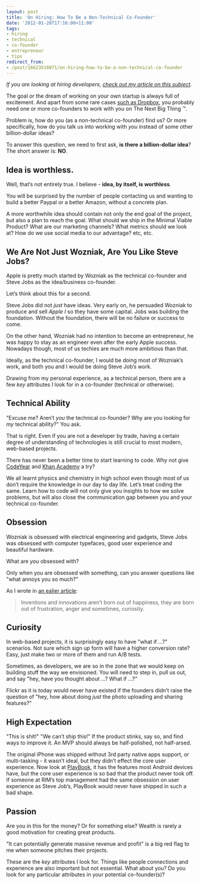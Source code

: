 ```yaml
---
layout: post
title: 'On Hiring: How To Be a Non-Technical Co-Founder'
date: '2012-01-28T17:16:00+11:00'
tags:
- hiring
- technical
- co-founder
- entrepreneur
- tips
redirect_from:
- /post/16623516071/on-hiring-how-to-be-a-non-technical-co-founder
---
```

_If you are looking at hiring developers, [check out my article on this subject](/blog/2012-01-26-on-hiring-how-not-to-annoy-developers/)._

The goal or the dream of working on your own startup is always full of excitement. And apart from some rare cases [such as Dropbox](http://www.forbes.com/sites/bruceupbin/2011/10/18/paul-graham-dropbox-and-the-single-founder-exception/), you probably need one or more co-founders to work with you on The Next Big Thing ™.

Problem is, how do you (as a non-technical co-founder) find us? Or more specifically, how do you talk us into working with _you_ instead of some other billion-dollar ideas?

To answer this question, we need to first ask, **is there a billion-dollar idea**? The short answer is: **NO**.

## Idea is worthless.

Well, that’s not entirely true. I believe - **idea, by itself, is worthless**.

You will be surprised by the number of people contacting us and wanting to build a better Paypal or a better Amazon, without a concrete plan.

A more worthwhile idea should contain not only the end goal of the project, but also a plan to reach the goal. What should we ship in the Minimal Viable Product? What are our marketing channels? What metrics should we look at? How do we use social media to our advantage? etc, etc.

## We Are Not Just Wozniak, Are You Like Steve Jobs?

Apple is pretty much started by Wozniak as the technical co-founder and Steve Jobs as the idea/business co-founder.

Let’s think about this for a second.

Steve Jobs did not _just_ have ideas. Very early on, he persuaded Wozniak to produce and sell _Apple I_ so they have some capital. Jobs was building the foundation. Without the foundation, there will be no failure or success to come.

On the other hand, Wozniak had no intention to become an entrepreneur, he was happy to stay as an engineer even after the early Apple success. Nowadays though, most of us techies are much more ambitious than that.

Ideally, as the technical co-founder, I would be doing most of Wozniak’s work, and both you and I would be doing Steve Job’s work.

Drawing from my personal experience, as a technical person, there are a few _key_ attributes I look for in a co-founder (technical or otherwise).

## Technical Ability

"Excuse me? Aren’t _you_ the technical co-founder? Why are you looking for _my_ technical ability?" You ask.

That is right. Even if you are not a developer by trade, having a certain degree of understanding of technologies is still crucial to most modern, web-based projects.

There has never been a better time to start learning to code. Why not give [CodeYear](http://codeyear.com/) and [Khan Academy](http://www.khanacademy.org/#computer-science) a try?

We all learnt physics and chemistry in high school even though most of us don’t require the knowledge in our day to day life. Let’s treat coding the same. Learn how to code will not only give you insights to how we solve problems, but will also close the communication gap between you and your technical co-founder.

## Obsession

Wozniak is obsessed with electrical engineering and gadgets, Steve Jobs was obsessed with computer typefaces, good user experience and beautiful hardware.

What are _you_ obsessed with?

Only when you are obsessed with something, can you answer questions like "what annoys you so much?"

As I wrote in [an ealier article](/blog/2011-07-30-its-year-2011-why-arent-people-more/):

> Inventions and innovations aren’t born out of happiness, they are born out of frustration, anger and sometimes, curiosity.

## Curiosity

In web-based projects, it is surprisingly easy to have "what if …?" scenarios. Not sure which sign up form will have a higher conversion rate? Easy, just make two or more of them and run A/B tests.

Sometimes, as developers, we are so in the zone that we would keep on building stuff the way we envisioned. You will need to step in, pull us out, and say "hey, have you thought about …? What if …?"

Flickr as it is today would never have existed if the founders didn’t raise the question of "hey, how about doing _just_ the photo uploading and sharing features?"

## High Expectation

"This is shit!" "We can’t ship this!" If the product stinks, say so, and find ways to improve it. An MVP should always be half-polished, not half-arsed.

The original iPhone was shipped without 3rd party native apps support, or multi-tasking - it wasn’t ideal, but they didn’t effect the core user experience. Now look at [PlayBook](http://en.wikipedia.org/wiki/BlackBerry_PlayBook#Reception_and_sales), it has the features most Android devices have, but the core user experience is so bad that the product never took off. If someone at RIM’s top management had the same obsession on user experience as Steve Job’s, PlayBook would never have shipped in such a bad shape.

## Passion

Are you in this for the money? Or for something else? Wealth is rarely a good motivation for creating great products.

"It can potentially generate massive revenue and profit" is a big red flag to me when someone pitches their projects.

These are the _key_ attributes I look for. Things like people connections and experience are also important but not essential. What about you? Do you look for any particular attributes in your potential co-founder(s)?

